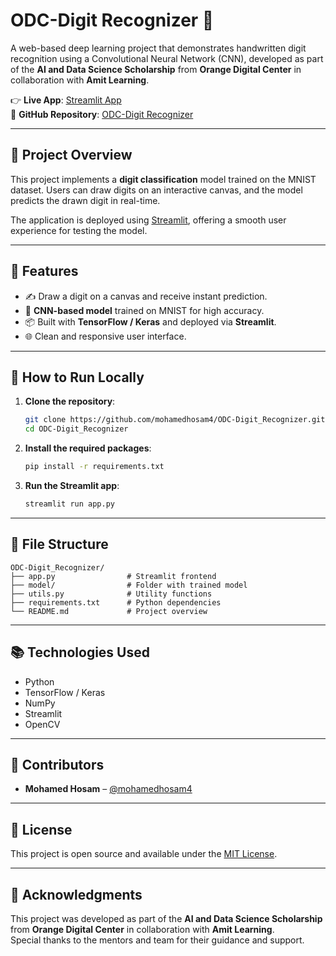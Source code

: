 # ODC-Digit Recognizer 🔢

A web-based deep learning project that demonstrates handwritten digit recognition using a Convolutional Neural Network (CNN), developed as part of the **AI and Data Science Scholarship** from **Orange Digital Center** in collaboration with **Amit Learning**.

👉 **Live App**: [Streamlit App](https://odc-digitrecognizer.streamlit.app/)  
📁 **GitHub Repository**: [ODC-Digit Recognizer](https://github.com/mohamedhosam4/ODC-Digit_Recognizer)

---

## 🧠 Project Overview

This project implements a **digit classification** model trained on the MNIST dataset. Users can draw digits on an interactive canvas, and the model predicts the drawn digit in real-time.

The application is deployed using [Streamlit](https://streamlit.io/), offering a smooth user experience for testing the model.

---

## 🔧 Features

- ✍️ Draw a digit on a canvas and receive instant prediction.
- 🧠 **CNN-based model** trained on MNIST for high accuracy.
- 📦 Built with **TensorFlow / Keras** and deployed via **Streamlit**.
- 🌐 Clean and responsive user interface.

---

## 🚀 How to Run Locally

1. **Clone the repository**:

   ```bash
   git clone https://github.com/mohamedhosam4/ODC-Digit_Recognizer.git
   cd ODC-Digit_Recognizer
   ```

2. **Install the required packages**:

   ```bash
   pip install -r requirements.txt
   ```

3. **Run the Streamlit app**:

   ```bash
   streamlit run app.py
   ```

---

## 📁 File Structure

```
ODC-Digit_Recognizer/
├── app.py                # Streamlit frontend
├── model/                # Folder with trained model
├── utils.py              # Utility functions
├── requirements.txt      # Python dependencies
└── README.md             # Project overview
```

---

## 📚 Technologies Used

- Python
- TensorFlow / Keras
- NumPy
- Streamlit
- OpenCV

---

## 🤝 Contributors

- **Mohamed Hosam** – [@mohamedhosam4](https://github.com/mohamedhosam4)

---

## 📄 License

This project is open source and available under the [MIT License](LICENSE).

---

## 🌟 Acknowledgments

This project was developed as part of the **AI and Data Science Scholarship** from **Orange Digital Center** in collaboration with **Amit Learning**.  
Special thanks to the mentors and team for their guidance and support.
